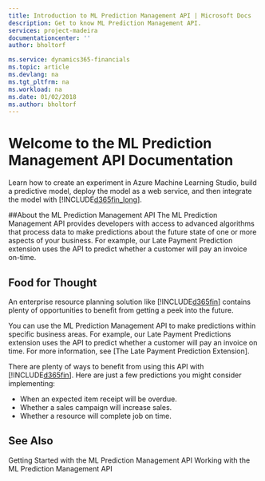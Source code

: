 ```yaml
---
title: Introduction to ML Prediction Management API | Microsoft Docs
description: Get to know ML Prediction Management API.
services: project-madeira
documentationcenter: ''
author: bholtorf

ms.service: dynamics365-financials
ms.topic: article
ms.devlang: na
ms.tgt_pltfrm: na
ms.workload: na
ms.date: 01/02/2018
ms.author: bholtorf
---
```


# Welcome to the ML Prediction Management API Documentation
Learn how to create an experiment in Azure Machine Learning Studio, build a predictive model, deploy the model as a web service, and then integrate the model with [!INCLUDE[d365fin_long](../includes/d365fin_long_md.md)].

##About the ML Prediction Management API
The ML Prediction Management API provides developers with access to advanced algorithms that process data to make predictions about the future state of one or more aspects of your business. For example, our Late Payment Prediction extension uses the API to predict whether a customer will pay an invoice on-time.

## Food for Thought
An enterprise resource planning solution like [!INCLUDE[d365fin](../includes/d365fin_md.md)] contains plenty of opportunities to benefit from getting a peek into the future.

You can use the ML Prediction Management API to make predictions within specific business areas. For example, our Late Payment Predictions extension uses the API to predict whether a customer will pay an invoice on time. For more information, see [The Late Payment Prediction Extension]. 

There are plenty of ways to benefit from using this API with [!INCLUDE[d365fin](../includes/d365fin_md.md)]. Here are just a few predictions you might consider implementing:

* When an expected item receipt will be overdue.
* Whether a sales campaign will increase sales.
* Whether a resource will complete job on time.

## See Also
Getting Started with the ML Prediction Management API
Working with the ML Prediction Management API



